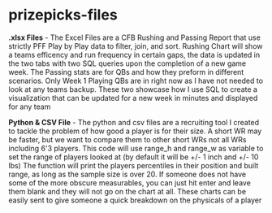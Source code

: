 # prizepicks-files
**.xlsx Files** - 
The Excel Files are a CFB Rushing and Passing Report that use strictly PFF Play by Play data to filter, join, and sort.
Rushing Chart will show a teams efficency and run frequency in certain gaps, the data is updated in the two tabs with two SQL queries upon the completion of a new game week.
The Passing stats are for QBs and how they preform in different scenarios. Only Week 1 Playing QBs are in right now as I have not needed to look at any teams backup.
These two showcase how I use SQL to create a visualization that can be updated for a new week in minutes and displayed for any team

**Python & CSV File** - 
The python and csv files are a recruiting tool I created to tackle the problem of how good a player is for their size.
A short WR may be faster, but we want to compare them to other short WRs not all WRs including 6'3 players.
This code will use range_h and range_w as variable to set the range of players looked at (by default it will be +/- 1 inch and +/- 10 lbs)
The function will print the players percentiles in their position and built range, as long as the sample size is over 20.
If someone does not have some of the more obscure measurables, you can just hit enter and leave them blank and they will not go on the chart at all.
These charts can be easily sent to give someone a quick breakdown on the physicals of a player
